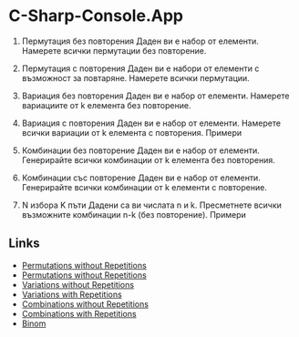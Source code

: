 # C-Sharp-Console.App

1.	Пермутация без повторения
Даден ви е набор от елементи. Намерете всички пермутации без повторение.

2.	Пермутация с повторения
Даден ви е набори от елементи с възможност за повтаряне. Намерете всички пермутации.

3.	Вариация без повторения
Даден ви е набор от елементи. Намерете вариациите от k елемента без повторение.

4.	Вариация с повторения
Даден ви е набор от елементи. Намерете всички вариации от k елемента с повторения.
Примери

5.	Комбинации без повторение
Даден ви е набор от елементи. Генерирайте всички комбинации от k елемента без повторения.

6.	Комбинации със повторение
Даден ви е набор от елементи. Генерирайте всички комбинации от k елементи с повторение.

7.	N избора K пъти
Дадени са ви числата n и k. Пресметнете всички възможните комбинации n-k (без повторение).
Примери

## Links

- [Permutations without Repetitions](https://github.com/cathy-09/C-Sharp-Console.App/tree/main/Permutations%20without%20Repetitions)
- [Permutations without Repetitions](https://github.com/cathy-09/C-Sharp-Console.App/tree/main/Permutations%20with%20Repetitions)
- [Variations without Repetitions](https://github.com/cathy-09/C-Sharp-Console.App/tree/main/Variations%20without%20Repetitions)
- [Variations with Repetitions](https://github.com/cathy-09/C-Sharp-Console.App/tree/main/Variations%20with%20Repetitions)
- [Combinations without Repetitions](https://github.com/cathy-09/C-Sharp-Console.App/tree/main/Combinations%20without%20Repetitions)
- [Combinations with Repetitions](https://github.com/cathy-09/C-Sharp-Console.App/tree/main/Combinations%20with%20Repetitions)
- [Binom](https://github.com/cathy-09/C-Sharp-Console.App/tree/main/Binom)
